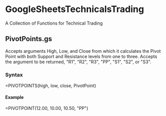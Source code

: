 # GoogleSheetsTechnicalsTrading
A Collection of Functions for Technical Trading

## PivotPoints.gs
Accepts arguments High, Low, and Close from which it calculates the Pivot Point with both Support and Resistance levels from one to three. Accepts the argument to be returned, "R1", "R2", "R3", "PP", "S1", "S2", or "S3".

### Syntax
=PIVOTPOINTS(high, low, close, PivotPoint)

#### Example
=PIVOTPOINT(12.00, 10.00, 10.50, "PP")

